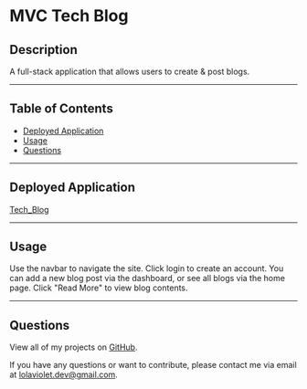 # MVC Tech Blog


## Description
A full-stack application that allows users to create & post blogs. 

---

## Table of Contents
* [Deployed Application](#deployed-application)
* [Usage](#usage)
* [Questions](#questions)

---

## Deployed Application
[Tech_Blog](https://guarded-anchorage-92034.herokuapp.com/)

---

## Usage
Use the navbar to navigate the site. Click login to create an account. You can add a new blog post via the dashboard, or see all blogs via the home page. Click "Read More" to view blog contents. 

---

## Questions
View all of my projects on [GitHub](https://github.com/lola-violet).

If you have any questions or want to contribute, please contact me via email at [lolaviolet.dev@gmail.com](mailto:lolaviolet.dev@gmail.com).